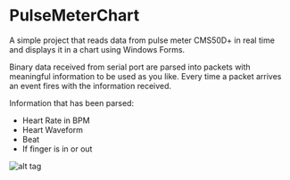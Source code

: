 # PulseMeterChart
A simple project that reads data from pulse meter CMS50D+ in real time and displays it in a chart using Windows Forms.

Binary data received from serial port are parsed into packets with meaningful information to be used as you like. Every time a packet arrives an event fires with the information received.

Information that has been parsed:
 - Heart Rate in BPM
 - Heart Waveform
 - Beat
 - If finger is in or out

![alt tag](https://github.com/ceichin/PulseMeterChart/blob/master/screenshot.png)
